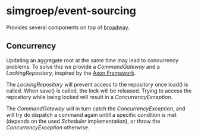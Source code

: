 simgroep/event-sourcing
=======================

Provides several components on top of [broadway](https://github.com/qandidate-labs/broadway).

Concurrency
-----------

Updating an aggregate root at the same time may lead to concurrency problems. To
solve this we provide a _CommandGateway_ and a _LockingRepository_, inspired by 
the [Axon Framework](https://github.com/AxonFramework/AxonFramework).

The _LockingRepository_ will prevent access to the repository once load() is
called. When save() is called, the lock will be released. Trying to access the
repository while being locked will result in a _ConcurrencyException_.

The _CommandGateway_ will in turn catch the _ConcurrencyException_, and will try
do dispatch a command again untill a specific condition is met (depends on the
used _Scheduler_ implementation), or throw the _ConcurrencyException_ otherwise.